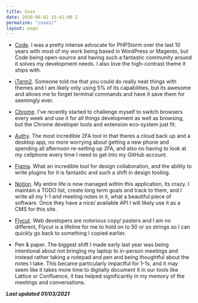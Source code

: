 ```yaml
---
title: Uses
date: 2020-06-02 15:41:00 Z
permalink: "/uses/"
layout: page
---
```


* <a href="https://code.visualstudio.com/" target="_blank" rel="noreferrer">Code</a>. I was a pretty intense advocate for PHPStorm over the last 10 years with most of my work being based in WordPress or Magento, but Code being open-source and having such a fantastic community around it solves my development needs. I also love the high-contrast theme it ships with.

* <a href="https://www.iterm2.com/" target="_blank" rel="noreferrer">iTerm2</a>. Someone told me that you could do really neat things with themes and I am likely only using 5% of its capabilities, but its awesome and allows me to forget terminal commands and have it save them for seemingly ever.

* <a href="https://www.google.com/chrome/" target="_blank" rel="noreferrer">Chrome</a>. I've recently started to challenge myself to switch browsers every week and use it for all things development as well as browsing, but the Chrome developer tools and extension eco-system just fit.

* <a href="https://authy.com/" target="_blank" rel="noreferrer">Authy</a>. The most incredible 2FA tool in that theres a cloud back up and a desktop app, no more worrying about getting a new phone and spending all afternoon re-setting up 2FA, and also no having to look at my cellphone every time I need to get into my GitHub account.

* <a href="https://www.figma.com/" target="_blank" rel="noreferrer">Figma</a>. What an incredible tool for design collaboration, and the ability to write plugins for it is fantastic and such a shift in design tooling.

* <a href="https://www.notion.so/" target="_blank" rel="noreferrer">Notion</a>. My entire life is now managed within this application, its crazy. I maintain a TODO list, create long term goals and track to them, and I write all my 1-1 and meeting notes in it, what a beautiful piece of software. Once they have a nice/ available API I will likely use it as a CMS for this site.

* <a href="https://github.com/TermiT/Flycut" target="_blank" rel="noreferrer">Flycut</a>. Web developers are notorious copy/ pasters and I am no different, Flycut is a lifeline for me to hold on to 50 or so strings so I can quickly go back to something I copied earlier.

* Pen & paper. The biggest shift I made early last year was being intentional about not bringing my laptop to in-person meetings and instead rather taking a notepad and pen and being thoughtful about the notes I take. This became particularly impactful for 1-1s, and it may seem like it takes more time to digitally document it in our tools like Lattice or Confluence, it has helped significantly in my memory of the meetings and conversations.

<em>**Last updated 01/03/2021**</em>